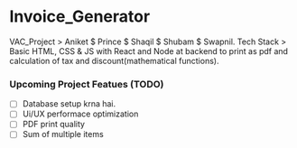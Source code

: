 # Invoice_Generator
 VAC_Project > Aniket $ Prince $ Shaqil $ Shubam $ Swapnil. Tech Stack > Basic HTML, CSS & JS with React and Node at backend to print as pdf and calculation of tax and discount(mathematical functions).

 ### Upcoming Project Featues (TODO)
 - [ ] Database setup krna hai.
 - [ ] Ui/UX performace optimization
 - [ ] PDF print quality
 - [ ] Sum of multiple items 
